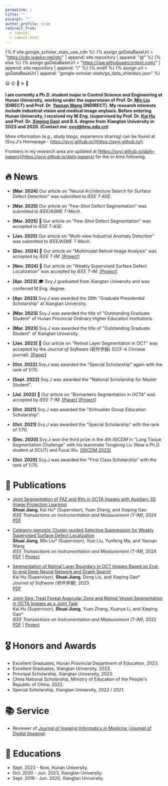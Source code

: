 ```yaml
---
permalink: /
title: ""
excerpt: ""
author_profile: true
redirect_from: 
  - /about/
  - /about.html
---
```


{% if site.google_scholar_stats_use_cdn %}
{% assign gsDataBaseUrl = "https://cdn.jsdelivr.net/gh/" | append: site.repository | append: "@" %}
{% else %}
{% assign gsDataBaseUrl = "https://raw.githubusercontent.com/" | append: site.repository | append: "/" %}
{% endif %}
{% assign url = gsDataBaseUrl | append: "google-scholar-stats/gs_data_shieldsio.json" %}

&#128515; &#127774; &#128107; &#9749; &#127934;

**I am currently a Ph.D. student major in Control Science and Engineering at Hunan University, working under the supervision of Prof. Dr. [Min Liu](http://eeit.hnu.edu.cn/info/1291/5218.htm) (DIRECT) and Prof. Dr. [Yaonan Wang](http://eeit.hnu.edu.cn/info/1277/4490.htm) (INDIRECT). My research interests include industrial vision and medical image anylasis. Before entering Hunan University, I received my M.Eng. (supervised by Prof. Dr. [Kai Hu](https://jwxy.xtu.edu.cn/info/1147/2508.htm) and Prof. Dr. [Xieping Gao](https://scholar.hunnu.edu.cn/gaoxieping/index.htm)) and B.S. degree from Xiangtan University in 2023 and 2020. (Contact me: svyj@hnu.edu.cn)**

More information (e.g., study blogs, experience sharing) can be found at [Svy.J's Homepage - https://svyj.github.io/](https://svyj.github.io/).

Frontiers in my research area are updated at [https://svyj.github.io/daily-papers](https://svyj.github.io/daily-papers) for the in-time following.

# 🔥 News
- **[Mar. 2024]** Our article on "Neural Architecture Search for Surface Defect Detection" was submitted to _IEEE T-ASE_.

- **[Mar. 2025]** Our article on "Few-Shot Defect Segmentation" was submitted to _IEEE/ASME T-Mech_.

- **[Mar. 2025]** &#127881; Our article on "Few-Shot Defect Segmentation" was accepted to _IEEE T-ASE_.

- **[Jan. 2025]** Our article on "Multi-view Industrial Anomaly Detection" was submitted to _IEEE/ASME T-Mech_.

- **[Dec. 2024]** &#127881; Our article on "Multimodal Retinal Image Analysis" was accepted by _IEEE T-IM_. [[Project]](https://svyj.github.io/Joint-Seg/)
  
- **[Nov. 2024]** &#127881; Our article on "Weakly Supervised Surface Defect Localization" was accepted by _IEEE T-IM_. [[Project]](https://svyj.github.io/CSS/)
  
- **[Apr. 2023]** &#127891; Svy.J graduated from Xiangtan University and was conferred M.Eng. degree.
  
- **[Apr. 2023]** Svy.J was awarded the 28th "Graduate Presidential Scholarship" at Xiangtan University.

- **[Mar. 2023]** Svy.J was awarded the title of "Outstanding Graduate Student" of Hunan Provincial Ordinary Higher Education Institutions.
  
- **[Mar. 2023]** Svy.J was awarded the title of "Outstanding Graduate Student" of Xiangtan University.
  
- **[Jan. 2023]** &#127881; Our article on "Retinal Layer Segmentation in OCT" was accepted by the _Journal of Software_ (软件学报) (CCF-A Chinese journal). [[Paper]](https://www.jos.org.cn/jos/article/abstract/6895)
  
- **[Oct. 2022]** Svy.J was awarded the "Special Scholarship" again with the rank of 1/70.
  
- **[Sept. 2022]** Svy.J was awarded the "National Scholarship for Master Student".
  
- **[Jul. 2022]** &#127881; Our article on "Biomarkers Segmentation in OCTA" was accepted by _IEEE T-IM_. [[Paper]](https://ieeexplore.ieee.org/document/9837090) [[Project]](https://svyj.github.io/Joint-Seg/)
  
- **[Oct. 2021]** Svy.J was awarded the "Xinhualian Group Education Scholarship".
  
- **[Oct. 2021]** Svy.J was awarded the "Special Scholarship" with the rank of 1/70.
  
- **[Dec. 2020]** Svy.J won the third prize in the _4th ISICDM_ in "Lung Tissue Segmentation Challenge" with his teammate Tongtong Liu (Now a Ph.D. student at SCUT) and Fucai Wu. [[ISICDM 2023]](https://svyj.github.io/2022/07/05/017-ISICDM2020)
  
- **[Oct. 2020]** Svy.J was awarded the "First Class Scholarship" with the rank of 1/70.

# 📝 Publications 

- [Joint Segmentation of FAZ and RVs in OCTA Images with Auxiliary 3D Image Projection Learning](https://ieeexplore.ieee.org/document/10904426)<br>
  **Shuai Jiang**, Kai Hu* (Supervisor), Yuan Zhang, and Xieping Gao<br>
  _IEEE Transactions on Instrumentation and Measurement (T-IM)_, 2024<br>
  [PDF](https://ieeexplore.ieee.org/document/10904426)

- [Category-agnostic Cluster-guided Selective Suppression for Weakly Supervised Surface Defect Localization](https://ieeexplore.ieee.org/document/10908998)<br>
  **Shuai Jiang**, Min Liu* (Supervisor), Yuxi Liu, Yunfeng Ma, and Yaonan Wang<br>
  _IEEE Transactions on Instrumentation and Measurement (T-IM)_, 2024<br>
  [PDF](https://ieeexplore.ieee.org/document/10908998) | [Project](https://svyj.github.io/CSS/)

- [Segmentation of Retinal Layer Boundary in OCT Images Based on End-to-end Deep Neural Network and Graph Search](https://www.jos.org.cn/jos/article/abstract/6895)<br>
  Kai Hu (Supervisor), **Shuai Jiang**, Dong Liu, and Xieping Gao*<br>
  _Journal of Software (软件学报)_, 2023<br>
  [PDF](https://www.jos.org.cn/jos/article/abstract/6895)

- [Joint-Seg: Treat Foveal Avascular Zone and Retinal Vessel Segmentation in OCTA Images as a Joint Task](https://ieeexplore.ieee.org/document/9837090)<br>
  Kai Hu (Supervisor), **Shuai Jiang**, Yuan Zhang, Xuanya Li, and Xieping Gao*<br>
  _IEEE Transactions on Instrumentation and Measurement (T-IM)_, 2022<br>
  [PDF](https://ieeexplore.ieee.org/document/9837090) | [Project](https://svyj.github.io/Joint-Seg/)

# 🎖 Honors and Awards
- Excellent Graduates, Hunan Provincial Department of Education, 2023.
- Excellent Graduates, Xiangtan University, 2023.
- Principal Scholarship, Xiangtan University, 2023.
- China National Scholarship, Ministry of Education of the People's Republic of China, 2022.
- Special Scholarship, Xiangtan University, 2022 / 2021.

# 📚 Service
- Reviewer of [_Journal of Imaging Informatics in Medicine (Journal of Digital Imaging)_](https://link.springer.com/journal/10278)

# 📖 Educations
- Sept. 2023 - Now, Hunan University. 
- Oct.  2020 - Jun. 2023, Xiangtan University.
- Sept. 2016 - Jun. 2020, Xiangtan University. 
